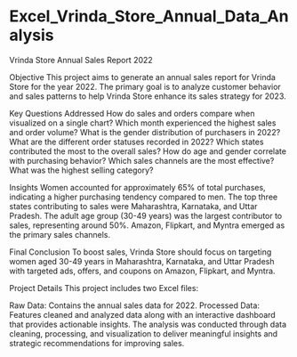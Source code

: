 # Excel_Vrinda_Store_Annual_Data_Analysis
Vrinda Store Annual Sales Report 2022

Objective
This project aims to generate an annual sales report for Vrinda Store for the year 2022. The primary goal is to analyze customer behavior and sales patterns to help Vrinda Store enhance its sales strategy for 2023.

Key Questions Addressed
How do sales and orders compare when visualized on a single chart?
Which month experienced the highest sales and order volume?
What is the gender distribution of purchasers in 2022?
What are the different order statuses recorded in 2022?
Which states contributed the most to the overall sales?
How do age and gender correlate with purchasing behavior?
Which sales channels are the most effective?
What was the highest selling category?


Insights
Women accounted for approximately 65% of total purchases, indicating a higher purchasing tendency compared to men.
The top three states contributing to sales were Maharashtra, Karnataka, and Uttar Pradesh.
The adult age group (30-49 years) was the largest contributor to sales, representing around 50%.
Amazon, Flipkart, and Myntra emerged as the primary sales channels.


Final Conclusion
To boost sales, Vrinda Store should focus on targeting women aged 30-49 years in Maharashtra, Karnataka, and Uttar Pradesh with targeted ads, offers, and coupons on Amazon, Flipkart, and Myntra.

Project Details
This project includes two Excel files:

Raw Data: Contains the annual sales data for 2022.
Processed Data: Features cleaned and analyzed data along with an interactive dashboard that provides actionable insights.
The analysis was conducted through data cleaning, processing, and visualization to deliver meaningful insights and strategic recommendations for improving sales.

